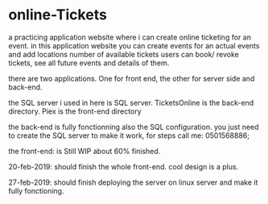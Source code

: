 # online-Tickets
a practicing application website where i can create online ticketing for an event.
in this application website you can create events for an actual events and add locations number of available tickets
users can book/ revoke tickets, see all future events and details of them.

there are two applications. One for front end, the other for server side and back-end.

the SQL server i used in here is SQL server. 
TicketsOnline is the back-end directory.
Piex is the front-end directory

the back-end is fully fonctionning also the SQL configuration. you just need to create the SQL server to make it work,
for steps call me:
0501568886;

the front-end: is Still WIP about 60% finished.

20-feb-2019: should finish the whole front-end. cool design is a plus.

27-feb-2019: should finish deploying the server on linux server and make it fully fonctioning. 
